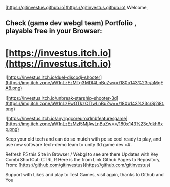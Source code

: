 [https://gitinvestus.github.io](https://gitinvestus.github.io) Welcome,
## Check (game dev webgl team) Portfolio , playable free in your Browser:
# [https://investus.itch.io](https://investus.itch.io) 

![https://investus.itch.io/duel-discodj-shooter](https://img.itch.zone/aW1nLzEzMTg3MDI4LnBuZw==/180x143%23c/aMgFA8.png)

![https://investus.itch.io/unbreak-starship-shooter-3d](https://img.itch.zone/aW1nLzEwOTkzOTIwLnBuZw==/180x143%23c/Sj2i8t.png)

![https://investus.itch.io/anyrpgcoreuma1mbfeaturesgame](https://img.itch.zone/aW1nLzEzMzI5MjAwLnBuZw==/180x143%23c/dkh6xp.png)

Keep your old tech and can do so mutch with pc so cool ready to play, and use new software tech-demo team to unity 3d game dev c#.

Refresh F5 this Site in Browser / Webgl to see are there Updates with Key Combi ShortCut: CTRL R
Here is the from Link Github Pages to Repository, From: [https://github.com/gitinvestus](https://github.com/gitinvestus)

Support with Likes and play to Test Games, visit again, thanks to Github and You 

